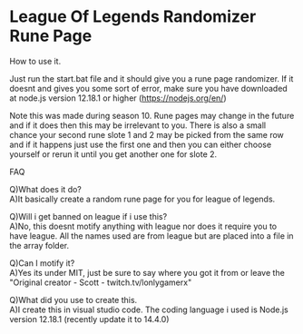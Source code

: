 # League Of Legends Randomizer Rune Page
How to use it.

Just run the start.bat file and it should give you a rune page randomizer. If it doesnt and gives you some sort of error, make sure you have downloaded at node.js version 12.18.1 or higher (https://nodejs.org/en/)

Note this was made during season 10. Rune pages may change in the future and if it does then this may be irrelevant to you.
There is also a small chance your second rune slote 1 and 2 may be picked from the same row and if it happens just use the first one and then you can either choose yourself or rerun it until you get another one for slote 2.

FAQ

Q)What does it do?  
A)It basically create a random rune page for you for league of legends.

Q)Will i get banned on league if i use this?  
A)No, this doesnt motify anything with league nor does it require you to have league. All the names used are from league but are placed into a file in the array folder.

Q)Can I motify it?  
A)Yes its under MIT, just be sure to say where you got it from or leave the "Original creator - Scott - twitch.tv/lonlygamerx"  

Q)What did you use to create this.  
A)I create this in visual studio code. The coding language i used is Node.js version 12.18.1 (recently update it to 14.4.0)
